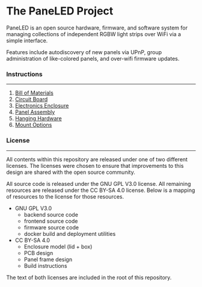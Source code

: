 # The PaneLED Project

PaneLED is an open source hardware, firmware, and software system for managing 
collections of independent RGBW light strips over WiFi via a simple interface.

Features include autodiscovery of new panels via UPnP, group administration 
of like-colored panels, and over-wifi firmware updates.

### Instructions
---

1. [Bill of Materials](/instructions/00_bill_of_materials/README.md)
1. [Circuit Board](/instructions/10_circuit_board/README.md)
1. [Electronics Enclosure](/instructions/20_electronics_enclosure/README.md)
1. [Panel Assembly](/instructions/30_panel_assembly/README.md)
1. [Hanging Hardware](/instructions/40_hanging_hardware/README.md)
1. [Mount Options](/instructions/50_mount_options/README.md)


### License
---

All contents within this repository are released under one of two different licenses. The licenses were chosen to ensure that improvements to this design are shared with the open source community.

All source code is released under the GNU GPL V3.0 license. All remaining resources are released under the CC BY-SA 4.0 license. Below is a mapping of resources to the license
for those resources. 

* GNU GPL V3.0 
    * backend source code
    * frontend source code
    * firmware source code
    * docker build and deployment utilities
* CC BY-SA 4.0
    * Enclosure model (lid + box)
    * PCB design
    * Panel frame design
    * Build instructions

The text of both licenses are included in the root of this repository.
